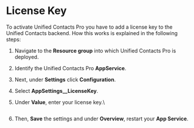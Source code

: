 # License Key

To activate Unified Contacts Pro you have to add a license key to the Unified Contacts backend. How this works is explained in the following steps:

1. Navigate to the **Resource group** into which Unified Contacts Pro is deployed.
2. Identify the Unified Contacts Pro **AppService**.
3. Next, under **Settings** click **Configuration**.
4. Select **AppSettings\_\_LicenseKey**.
5.  Under **Value**, enter your license key.\


    <figure><img src="../.gitbook/assets/image (42).png" alt=""><figcaption></figcaption></figure>
6. Then, **Save** the settings and under **Overview**, restart your **App Service**.
